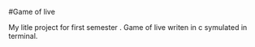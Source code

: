 #Game of live

My litle project for first semester .
Game of live writen in c symulated in terminal.

